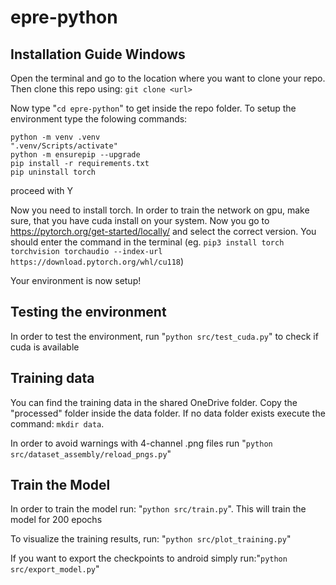 # epre-python

## Installation Guide Windows

Open the terminal and go to the location where you want to clone your repo. Then clone this repo using: 
`git clone <url>`

Now type "`cd epre-python`" to get inside the repo folder.
To setup the environment type the folowing commands:
```
python -m venv .venv
".venv/Scripts/activate"
python -m ensurepip --upgrade
pip install -r requirements.txt
pip uninstall torch 
```
proceed with Y

Now you need to install torch. In order to train the network on gpu, make sure, that you have cuda install on your system. Now you go to https://pytorch.org/get-started/locally/ and select the correct version.
You should enter the command in the terminal (eg. `pip3 install torch torchvision torchaudio --index-url https://download.pytorch.org/whl/cu118`)

Your environment is now setup!

## Testing the environment

In order to test the environment, run "`python src/test_cuda.py`" to check if cuda is available

## Training data

You can find the training data in the shared OneDrive folder. Copy the "processed" folder inside the data folder. If no data folder exists execute the command: `mkdir data`.

In order to avoid warnings with 4-channel .png files run "`python src/dataset_assembly/reload_pngs.py`"

## Train the Model

In order to train the model run: "`python src/train.py`". This will train the model for 200 epochs

To visualize the training results, run: "`python src/plot_training.py`"

If you want to export the checkpoints to android simply run:"`python src/export_model.py`"


